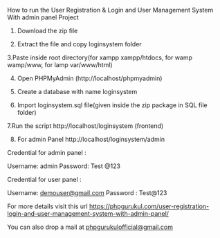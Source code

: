 How to run the User Registration & Login and User Management System With admin panel Project

1. Download the  zip file

2. Extract the file and copy loginsystem folder

3.Paste inside root directory(for xampp xampp/htdocs, for wamp wamp/www, for lamp var/www/html)

4. Open PHPMyAdmin (http://localhost/phpmyadmin)

5. Create a database with name loginsystem

6. Import loginsystem.sql file(given inside the zip package in SQL file folder)

7.Run the script http://localhost/loginsystem (frontend)

8. For admin Panel http://localhost/loginsystem/admin

Credential for admin panel :

Username: admin
Password: Test @123

Credential for user panel : 

Username: demouser@gmail.com 
Password : Test@123

For more details visit this url https://phpgurukul.com/user-registration-login-and-user-management-system-with-admin-panel/

You can also drop a mail at phpgurukulofficial@gmail.com 

